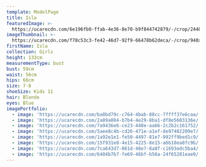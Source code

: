 ```yaml
---
template: ModelPage
title: Isla
featuredImage: >-
  https://ucarecdn.com/6e196fb0-ffab-4e36-8e70-b9f844742879/-/crop/2448x1140/0,276/-/preview/
imageThumbnail: >-
  https://ucarecdn.com/f78c53c3-fe42-46d7-92f9-66478b62deca/-/crop/948x1199/387,106/-/preview/
firstName: Isla
collection: Girls
height: 133cm
measurementType: bust
bust: 59cm
waist: 56cm
hips: 66cm
size: 7-8
shoeSize: Kids 11
hair: Blonde
eyes: Blue
imagePortfolio:
  - image: 'https://ucarecdn.com/ba8bd79c-c764-4bab-88cc-7ffff37e6caa/'
  - image: 'https://ucarecdn.com/2a89a084-b7b4-4e29-8ba1-df8e5603136e/'
  - image: 'https://ucarecdn.com/7a9436e6-ce23-448e-aa66-2c2b2c161752/'
  - image: 'https://ucarecdn.com/5aee8c4b-cd26-471e-a1ef-de97402209e7/'
  - image: 'https://ucarecdn.com/1a92e1e1-fe50-4497-81e7-992ff9bed1c9/'
  - image: 'https://ucarecdn.com/15f931e8-4e15-4225-8e15-a6b10ea8fc9b/'
  - image: 'https://ucarecdn.com/7ca643d7-061d-48e7-8a8f-c1693edc5ba4/'
  - image: 'https://ucarecdn.com/6404b7b7-fe69-46bf-b56a-24f65281eae0/'
---
```


